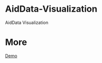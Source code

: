 # AidData-Visualization
AidData Visualization
# More
[Demo](https://rahulgaonkar.github.io/AidData-Visualization/)
